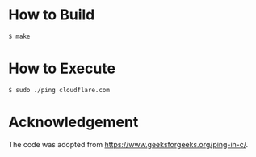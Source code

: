 # How to Build
```
$ make
```

# How to Execute
```
$ sudo ./ping cloudflare.com
```

# Acknowledgement
The code was adopted from https://www.geeksforgeeks.org/ping-in-c/.
